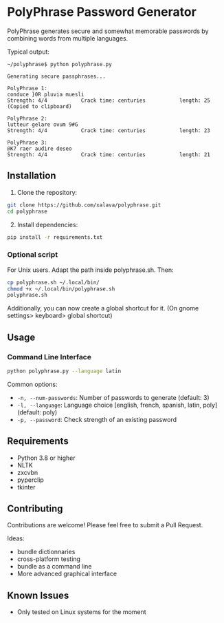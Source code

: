 # PolyPhrase Password Generator

PolyPhrase generates secure and somewhat memorable passwords by combining words from multiple languages.

Typical output:
```console
~/polyphrase$ python polyphrase.py

Generating secure passphrases...

PolyPhrase 1: 
conduce }0R pluvia muesli
Strength: 4/4           Crack time: centuries           length: 25
(Copied to clipboard)

PolyPhrase 2: 
lutteur gelare ovum 9#G
Strength: 4/4           Crack time: centuries           length: 23

PolyPhrase 3: 
@K7 raer audire deseo
Strength: 4/4           Crack time: centuries           length: 21
```

## Installation

1. Clone the repository:
```bash
git clone https://github.com/xalava/polyphrase.git
cd polyphrase
```

2. Install dependencies:
```bash
pip install -r requirements.txt
```

### Optional script
For Unix users. Adapt the path inside polyphrase.sh. Then:
```bash
cp polyphrase.sh ~/.local/bin/
chmod +x ~/.local/bin/polyphrase.sh
polyphrase.sh 
```
Additionally, you can now create a global shortcut for it. (On gnome settings> keyboard> global shortcut)

## Usage

### Command Line Interface

```bash
python polyphrase.py --language latin
```

Common options:
- `-n, --num-passwords`: Number of passwords to generate (default: 3)
- `-l, --language`: Language choice [english, french, spanish, latin, poly] (default: poly)
- `-p, --password`: Check strength of an existing password

## Requirements

- Python 3.8 or higher
- NLTK
- zxcvbn
- pyperclip
- tkinter

## Contributing

Contributions are welcome! Please feel free to submit a Pull Request.

Ideas:
- bundle dictionnaries
- cross-platform testing
- bundle as a command line
- More advanced graphical interface

## Known Issues
- Only tested on Linux systems for the moment